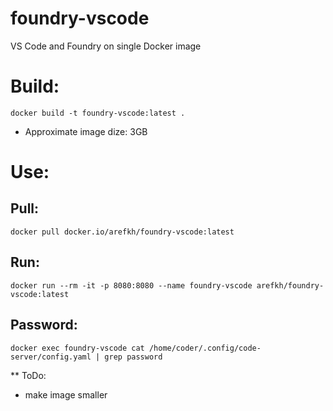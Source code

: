 # foundry-vscode
VS Code and Foundry on single Docker image

# Build:
`docker build -t foundry-vscode:latest .`
* Approximate image dize: 3GB

# Use:

## Pull:
`docker pull docker.io/arefkh/foundry-vscode:latest`

## Run:
`docker run --rm -it -p 8080:8080 --name foundry-vscode arefkh/foundry-vscode:latest`

## Password:
`docker exec foundry-vscode cat /home/coder/.config/code-server/config.yaml | grep password`


** ToDo:
* make image smaller
